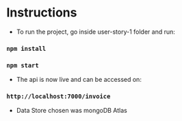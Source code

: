 # Instructions

- To run the project, go inside user-story-1 folder and run:

### `npm install`
### `npm start`

- The api is now live and can be accessed on:

### `http://localhost:7000/invoice`

- Data Store chosen was mongoDB Atlas
